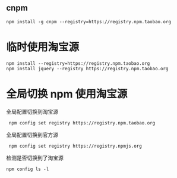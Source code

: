 

## cnpm

```
npm install -g cnpm --registry=https://registry.npm.taobao.org
```


# 临时使用淘宝源
```
npm install --registry=https://registry.npm.taobao.org
npm install jquery --registry https://registry.npm.taobao.org
```

# 全局切换 npm 使用淘宝源

全局配置切换到淘宝源

```
 npm config set registry https://registry.npm.taobao.org
```

全局配置切换到官方源
```
 npm config set registry https://registry.npmjs.org
```

检测是否切换到了淘宝源
```
npm config ls -l
```

